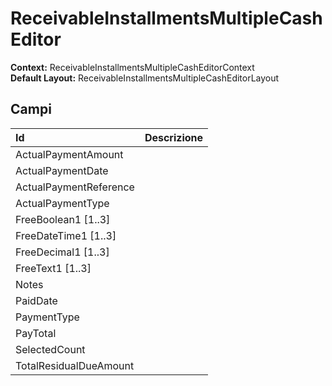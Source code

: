 # ReceivableInstallmentsMultipleCashEditor

**Context:** ReceivableInstallmentsMultipleCashEditorContext  
**Default Layout:** ReceivableInstallmentsMultipleCashEditorLayout



## Campi

| Id | Descrizione |
| :--- | :--- |
| ActualPaymentAmount |  |
| ActualPaymentDate |  |
| ActualPaymentReference |  |
| ActualPaymentType |  |
| FreeBoolean1 \[1..3\] |  |
| FreeDateTime1 \[1..3\] |  |
| FreeDecimal1 \[1..3\] |  |
| FreeText1 \[1..3\] |  |
| Notes |  |
| PaidDate |  |
| PaymentType |  |
| PayTotal |  |
| SelectedCount |  |
| TotalResidualDueAmount |  |

